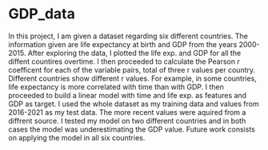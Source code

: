 # GDP_data

In this project, I am given a dataset regarding six different countries. The information given are life expectancy at birth and GDP from the years 2000-2015. After exploring the data, I plotted the life exp. and GDP for all the diffent countires overtime. I then proceeded to calculate the Pearson r coefficent for each of the variable pairs, total of three r values per country. Different countries show different r values. For example, in some countries, life expectancy is more correlated with time than with GDP. I then proceeded to build a linear model with time and life exp. as features and GDP as target. I used the whole dataset as my training data and values from 2016-2021 as my test data. The more recent values were aquired from a diffrent source. I tested my model on two different countries and in both cases the model was underestimating the GDP value. Future work consists on applying the model in all six countries. 
